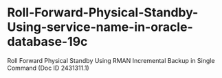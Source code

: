 # Roll-Forward-Physical-Standby-Using-service-name-in-oracle-database-19c
Roll Forward Physical Standby Using RMAN Incremental Backup in Single Command (Doc ID 2431311.1)
